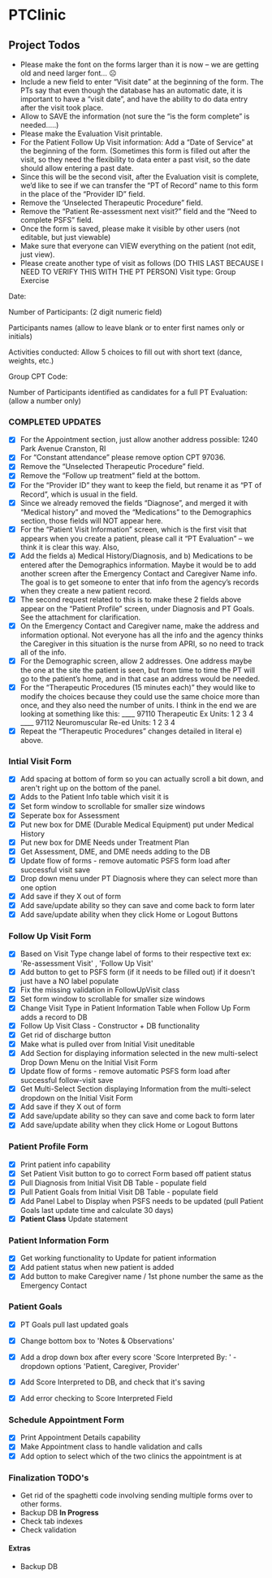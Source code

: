 # PTClinic

## Project Todos

- Please make the font on the forms larger than it is now – we are getting old and need larger font… ☹
- Include a new field to enter “Visit date” at the beginning of the form.  The PTs say that even though the database has an automatic date, it is important to have a “visit date”, and have the ability to do data entry after the visit took place.
- Allow to SAVE the information (not sure the “is the form complete” is needed…..)
- Please make the Evaluation Visit printable.
- For the Patient Follow Up Visit information:
Add a “Date of Service” at the beginning of the form. (Sometimes this form is filled out after the visit, so they need the flexibility to data enter a past visit, so the date should allow entering a past date.
- Since this will be the second visit, after the Evaluation visit is complete, we’d like to see if we can transfer the “PT of Record” name to this form in the place of the “Provider ID” field.
- Remove the ‘Unselected Therapeutic Procedure” field.
- Remove the “Patient Re-assessment next visit?” field and the “Need to complete PSFS” field.
- Once the form is saved, please make it visible by other users (not editable, but just viewable)
- Make sure that everyone can VIEW everything on the patient (not edit, just view).
- Please create another type of visit as follows (DO THIS LAST BECAUSE I NEED TO VERIFY THIS WITH THE PT PERSON)
Visit type: Group Exercise

Date:

Number of Participants: (2 digit numeric field)

Participants names (allow to leave blank or to enter first names only or initials)

Activities conducted: Allow 5 choices to fill out with short text (dance, weights, etc.)

Group CPT Code:

Number of Participants identified as candidates for a full PT Evaluation: (allow a number only)


### COMPLETED UPDATES 
- [x] For the Appointment section, just allow another address possible: 1240 Park Avenue Cranston, RI  
- [x] For “Constant attendance” please remove option CPT 97036.
- [x] Remove the “Unselected Therapeutic Procedure” field.
- [x] Remove the “Follow up treatment” field at the bottom.
- [x] For the “Provider ID” they want to keep the field, but rename it as “PT of Record”, which is usual in the field.
- [x] Since we already removed the fields “Diagnose”, and merged it with “Medical history” and moved the “Medications” to the Demographics section, those fields will NOT appear here.
- [x] For the “Patient Visit Information” screen, which is the first visit that appears when you create a patient, please call it “PT Evaluation” – we think it is clear this way. Also,
- [x] Add the fields a) Medical History/Diagnosis, and b) Medications to be entered after the Demographics information. Maybe it would be to add another screen after the Emergency Contact and Caregiver Name info.  The goal is to get someone to enter that info from the agency’s records when they create a new patient record.
- [x] The second request related to this is to make these 2 fields above appear on the “Patient Profile” screen, under Diagnosis and PT Goals. See the attachment for clarification.
- [x] On the Emergency Contact and Caregiver name, make the address and information optional. Not everyone has all the info and the agency thinks the Caregiver in this situation is the nurse from APRI, so no need to track all of the info.
- [x] For the Demographic screen, allow 2 addresses. One address maybe the one at the site the patient is seen, but from time to time the PT will go to the patient’s home, and in that case an address would be needed.
- [x] For the “Therapeutic Procedures (15 minutes each)” they would like to modify the choices because they could use the same choice more than once, and they also need the number of units. I think in the end we are looking at something like this:
____  97110 Therapeutic Ex                        Units:    1           2          3             4
____ 97112 Neuromuscular Re-ed            Units:    1           2          3             4
- [x] Repeat the “Therapeutic Procedures” changes detailed in literal e) above.

### Intial Visit Form
- [x] Add spacing at bottom of form so you can actually scroll a bit down, and aren't right up on the bottom of the panel.
- [x] Adds to the Patient Info table which visit it is
- [x] Set form window to scrollable for smaller size windows
- [x] Seperate box for Assessment
- [x] Put new box for DME (Durable Medical Equipment) put under Medical History
- [x] Put new box for DME Needs under Treatment Plan
- [x] Get Assessment, DME, and DME needs adding to the DB
- [x] Update flow of forms - remove automatic PSFS form load after successful visit save
- [x] Drop down menu under PT Diagnosis where they can select more than one option
- [x] Add save if they X out of form
- [x] Add save/update ability so they can save and come back to form later
- [x] Add save/update ability when they click Home or Logout Buttons

### Follow Up Visit Form
- [x] Based on Visit Type change label of forms to their respective text ex: 'Re-assessment Visit' , 'Follow Up Visit'
- [x] Add button to get to PSFS form (if it needs to be filled out) if it doesn't just have a NO label populate
- [x] Fix the missing validation in FollowUpVisit class
- [x] Set form window to scrollable for smaller size windows
- [x] Change Visit Type in Patient Information Table when Follow Up Form adds a record to DB
- [x] Follow Up Visit Class - Constructor + DB functionality 
- [x] Get rid of discharge button
- [x] Make what is pulled over from Initial Visit uneditable
- [x] Add Section for displaying information selected in the new multi-select Drop Down Menu on the Initial Visit Form
- [x] Update flow of forms - remove automatic PSFS form load after successful follow-visit save
- [x] Get Multi-Select Section displaying Information from the multi-select dropdown on the Initial Visit Form
- [x] Add save if they X out of form
- [x] Add save/update ability so they can save and come back to form later 
- [x] Add save/update ability when they click Home or Logout Buttons

### Patient Profile Form
- [x] Print patient info capability
- [x] Set Patient Visit button to go to correct Form based off patient status
- [x] Pull Diagnosis from Initial Visit DB Table - populate field
- [x] Pull Patient Goals from Initial Visit DB Table - populate field
- [x] Add Panel Label to Display when PSFS needs to be updated (pull Patient Goals last update time and calculate 30 days)
- [x] **Patient Class** Update statement

### Patient Information Form
- [x] Get working functionality to Update for patient information 
- [x] Add patient status when new patient is added 
- [x] Add button to make Caregiver name / 1st phone number the same as the Emergency Contact

### Patient Goals
- [x] PT Goals pull last updated goals
- [x] Change bottom box to 'Notes & Observations'
- [x] Add a drop down box after every score 'Score Interpreted By: '  -dropdown options 'Patient, Caregiver, Provider'
- [x] Add Score Interpreted to DB, and check that it's saving
- [x] Add error checking to Score Interpreted Field


### Schedule Appointment Form
- [x] Print Appointment Details capability
- [x] Make Appointment class to handle validation and calls
- [x] Add option to select which of the two clinics the appointment is at

### Finalization TODO's
- Get rid of the spaghetti code involving sending multiple forms over to other forms.
- Backup DB **In Progress**
- Check tab indexes
- Check validation


#### Extras
- Backup DB

